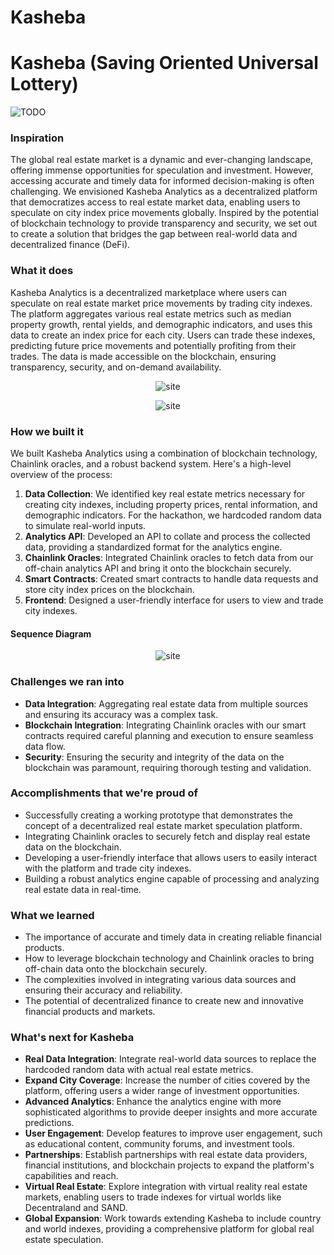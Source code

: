 # Kasheba

# Kasheba (Saving Oriented Universal Lottery)
   <img src="TODO" alt="TODO"/>

### Inspiration

The global real estate market is a dynamic and ever-changing landscape, offering immense opportunities for speculation and investment. However, accessing accurate and timely data for informed decision-making is often challenging. We envisioned Kasheba Analytics as a decentralized platform that democratizes access to real estate market data, enabling users to speculate on city index price movements globally. Inspired by the potential of blockchain technology to provide transparency and security, we set out to create a solution that bridges the gap between real-world data and decentralized finance (DeFi).

### What it does

Kasheba Analytics is a decentralized marketplace where users can speculate on real estate market price movements by trading city indexes. The platform aggregates various real estate metrics such as median property growth, rental yields, and demographic indicators, and uses this data to create an index price for each city. Users can trade these indexes, predicting future price movements and potentially profiting from their trades. The data is made accessible on the blockchain, ensuring transparency, security, and on-demand availability.

<p align="center" width="100%">
  <img src="https://imgur.com/iINMzWH.png" alt="site"/>
</p>


<p align="center" width="100%">
  <img src="https://imgur.com/wxoIhL4.png" alt="site"/>
</p>

### How we built it

We built Kasheba Analytics using a combination of blockchain technology, Chainlink oracles, and a robust backend system. Here's a high-level overview of the process:

1. **Data Collection**: We identified key real estate metrics necessary for creating city indexes, including property prices, rental information, and demographic indicators. For the hackathon, we hardcoded random data to simulate real-world inputs.
2. **Analytics API**: Developed an API to collate and process the collected data, providing a standardized format for the analytics engine.
3. **Chainlink Oracles**: Integrated Chainlink oracles to fetch data from our off-chain analytics API and bring it onto the blockchain securely.
4. **Smart Contracts**: Created smart contracts to handle data requests and store city index prices on the blockchain.
5. **Frontend**: Designed a user-friendly interface for users to view and trade city indexes.

#### Sequence Diagram

<p align="center" width="100%">
  <img src="https://imgur.com/OERlswm.png" alt="site"/>
</p>

### Challenges we ran into

- **Data Integration**: Aggregating real estate data from multiple sources and ensuring its accuracy was a complex task.
- **Blockchain Integration**: Integrating Chainlink oracles with our smart contracts required careful planning and execution to ensure seamless data flow.
- **Security**: Ensuring the security and integrity of the data on the blockchain was paramount, requiring thorough testing and validation.

### Accomplishments that we're proud of

- Successfully creating a working prototype that demonstrates the concept of a decentralized real estate market speculation platform.
- Integrating Chainlink oracles to securely fetch and display real estate data on the blockchain.
- Developing a user-friendly interface that allows users to easily interact with the platform and trade city indexes.
- Building a robust analytics engine capable of processing and analyzing real estate data in real-time.

### What we learned

- The importance of accurate and timely data in creating reliable financial products.
- How to leverage blockchain technology and Chainlink oracles to bring off-chain data onto the blockchain securely.
- The complexities involved in integrating various data sources and ensuring their accuracy and reliability.
- The potential of decentralized finance to create new and innovative financial products and markets.

### What's next for Kasheba

- **Real Data Integration**: Integrate real-world data sources to replace the hardcoded random data with actual real estate metrics.
- **Expand City Coverage**: Increase the number of cities covered by the platform, offering users a wider range of investment opportunities.
- **Advanced Analytics**: Enhance the analytics engine with more sophisticated algorithms to provide deeper insights and more accurate predictions.
- **User Engagement**: Develop features to improve user engagement, such as educational content, community forums, and investment tools.
- **Partnerships**: Establish partnerships with real estate data providers, financial institutions, and blockchain projects to expand the platform's capabilities and reach.
- **Virtual Real Estate**: Explore integration with virtual reality real estate markets, enabling users to trade indexes for virtual worlds like Decentraland and SAND.
- **Global Expansion**: Work towards extending Kasheba to include country and world indexes, providing a comprehensive platform for global real estate speculation.
